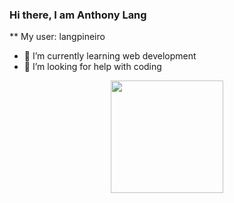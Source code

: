 ### Hi there, I am Anthony Lang


** My user: langpineiro


- 🌱 I’m currently learning web development
- 🤔 I’m looking for help with coding

<div align="center">
  <a href="https://github.com/langpineiro/langpineiro">
  <img height="180em" src="https://github-readme-stats.vercel.app/api?username=langpineiro&show_icons=true&theme=dark&include_all_commits=true&count_private=true"/>
  <img height="180em" src="https://github-readme-stats.vercel.app/api/top-langs/?username=langpineiro&layout=compact&la/>
 </div>

